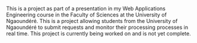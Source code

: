 This is a project as part of a presentation in my Web Applications Engineering course in the Faculty of Sciences at the University of Ngaoundéré. This is a project allowing students from the University of Ngaoundéré to submit requests and monitor their processing processes in real time. This project is currently being worked on and is not yet complete.
